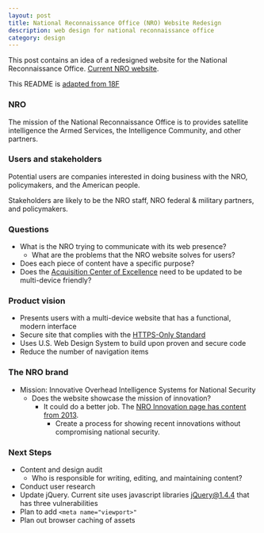 ```yaml
---
layout: post
title: National Reconnaissance Office (NRO) Website Redesign
description: web design for national reconnaissance office
category: design
---
```


This post contains an idea of a redesigned website for the National Reconnaissance Office. [Current NRO website](http://nro.gov/).

This README is [adapted from 18F](https://github.com/18F/afrs-pa/blob/master/README.md)

### NRO

The mission of the National Reconnaissance Office is to provides satellite intelligence the Armed Services, the Intelligence Community, and other partners.

### Users and stakeholders

Potential users are companies interested in doing business with the NRO, policymakers, and the American people.

Stakeholders are likely to be the NRO staff, NRO federal & military partners, and policymakers.

### Questions

- What is the NRO trying to communicate with its web presence?
    - What are the problems that the NRO website solves for users?
- Does each piece of content have a specific purpose?
- Does the [Acquisition Center of Excellence](https://acq.westfields.net/) need to be updated to be multi-device friendly?

### Product vision

- Presents users with a multi-device website that has a functional, modern interface
- Secure site that complies with the [HTTPS-Only Standard](https://https.cio.gov/)
- Uses U.S. Web Design System to build upon proven and secure code
- Reduce the number of navigation items

### The NRO brand

- Mission: Innovative Overhead Intelligence Systems for National Security 
    - Does the website showcase the mission of innovation?
        - It could do a better job. The [NRO Innovation page has content from 2013](http://nro.gov/about/innovation/index.html).
            - Create a process for showing recent innovations without compromising national security.

### Next Steps
- Content and design audit
    - Who is responsible for writing, editing, and maintaining content?
- Conduct user research
- Update jQuery. Current site uses javascript libraries jQuery@1.4.4 that has three vulnerabilities
- Plan to add ```<meta name="viewport>"```
- Plan out browser caching of assets